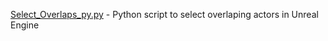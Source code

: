 [Select_Overlaps_py.py](/Select_Overlaps_py.py) - Python script to select overlaping actors in Unreal Engine
